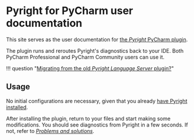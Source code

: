 # Pyright for PyCharm user documentation

This site serves as the user documentation for
[the <i>Pyright</i> PyCharm plugin][1].

The plugin runs and reroutes Pyright's diagnostics back to your IDE.
Both PyCharm Professional and PyCharm Community users can use it.

!!! question "[Migrating from the old <i>Pyright Language Server</i> plugin?][2]"


## Usage

No initial configurations are necessary,
given that you already [have Pyright installed][3].

After installing the plugin, return to your files
and start making some modifications.
You should see diagnostics from Pyright in a few seconds.
If not, refer to <i>[Problems and solutions][4]</i>.


  [1]: https://plugins.jetbrains.com/plugin/24145
  [2]: migration-guide.md
  [3]: how-to.md#how-to-install-the-pyright-executables
  [4]: problems.md
